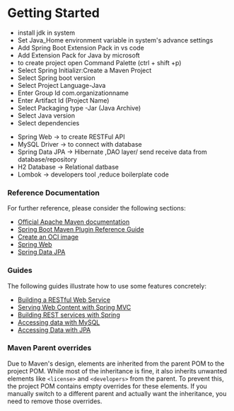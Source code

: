 # Getting Started

 * install jdk in system
 * Set Java_Home environment variable in system's advance settings
 * Add Spring Boot Extension Pack in vs code
 * Add Extension Pack for Java by microsoft
 * to create project open Command Palette (ctrl + shift +p)
 * Select Spring Initializr:Create a Maven Project
 * Select Spring boot version
 * Select Project Language-Java
 * Enter Group Id com.organizationname
 * Enter Artifact Id (Project Name)
 * Select Packaging type -Jar (Java Archive)
 * Select Java version
 * Select dependencies
 - Spring Web -> to create RESTFul API
 - MySQL Driver -> to connect with database
 - Spring Data JPA ->  Hibernate ,DAO layer/ send receive data from database/repository
 - H2 Database -> Relational datbase
 - Lombok -> developers tool ,reduce boilerplate code 
 
### Reference Documentation
For further reference, please consider the following sections:

* [Official Apache Maven documentation](https://maven.apache.org/guides/index.html)
* [Spring Boot Maven Plugin Reference Guide](https://docs.spring.io/spring-boot/3.3.2/maven-plugin)
* [Create an OCI image](https://docs.spring.io/spring-boot/3.3.2/maven-plugin/build-image.html)
* [Spring Web](https://docs.spring.io/spring-boot/docs/3.3.2/reference/htmlsingle/index.html#web)
* [Spring Data JPA](https://docs.spring.io/spring-boot/docs/3.3.2/reference/htmlsingle/index.html#data.sql.jpa-and-spring-data)

### Guides
The following guides illustrate how to use some features concretely:

* [Building a RESTful Web Service](https://spring.io/guides/gs/rest-service/)
* [Serving Web Content with Spring MVC](https://spring.io/guides/gs/serving-web-content/)
* [Building REST services with Spring](https://spring.io/guides/tutorials/rest/)
* [Accessing data with MySQL](https://spring.io/guides/gs/accessing-data-mysql/)
* [Accessing Data with JPA](https://spring.io/guides/gs/accessing-data-jpa/)

### Maven Parent overrides

Due to Maven's design, elements are inherited from the parent POM to the project POM.
While most of the inheritance is fine, it also inherits unwanted elements like `<license>` and `<developers>` from the parent.
To prevent this, the project POM contains empty overrides for these elements.
If you manually switch to a different parent and actually want the inheritance, you need to remove those overrides.

